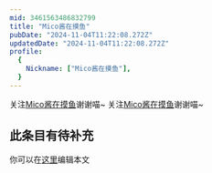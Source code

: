 ```yaml
---
mid: 3461563486832799
title: "Mico酱在摸鱼"
pubDate: "2024-11-04T11:22:08.272Z"
updatedDate: "2024-11-04T11:22:08.272Z"
profile:
  {
    Nickname: ["Mico酱在摸鱼"],
  }
---
```


关注[Mico酱在摸鱼](https://space.bilibili.com/3461563486832799)谢谢喵~ 关注[Mico酱在摸鱼](https://space.bilibili.com/3461563486832799)谢谢喵~

## 此条目有待补充
你可以在[这里](https://github.com/Yuhanawa/VTuber.ICU-Content/edit/master/v/Mico酱在摸鱼/index.md)编辑本文
